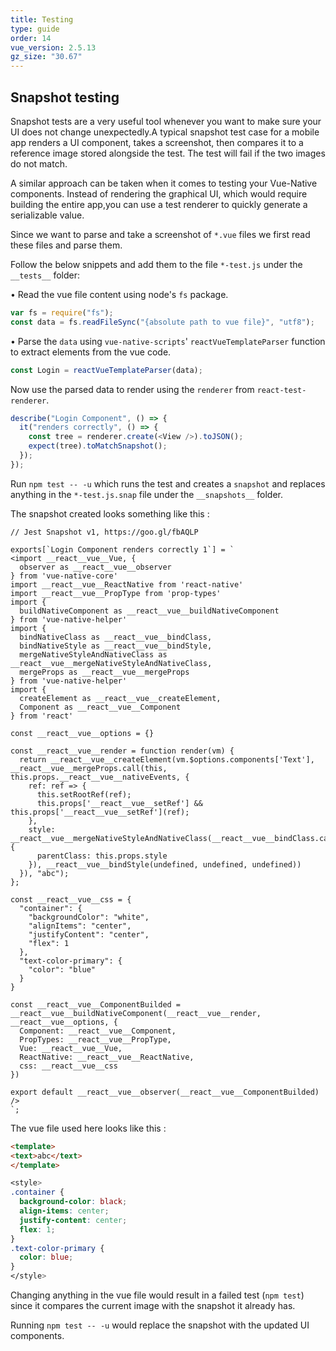 ```yaml
---
title: Testing
type: guide
order: 14
vue_version: 2.5.13
gz_size: "30.67"
---
```


## Snapshot testing

Snapshot tests are a very useful tool whenever you want to make sure your UI does not change unexpectedly.A typical snapshot test case for a mobile app renders a UI component, takes a screenshot, then compares it to a reference image stored alongside the test. The test will fail if the two images do not match.

A similar approach can be taken when it comes to testing your Vue-Native components. Instead of rendering the graphical UI, which would require building the entire app,you can use a test renderer to quickly generate a serializable value.

Since we want to parse and take a screenshot of `*.vue` files we first read these files and parse them.

Follow the below snippets and add them to the file `*-test.js` under the `__tests__` folder:

• Read the vue file content using node's `fs` package.

```js
var fs = require("fs");
const data = fs.readFileSync("{absolute path to vue file}", "utf8");
```

• Parse the `data` using `vue-native-scripts`' `reactVueTemplateParser` function to extract elements from the vue code.

```js
const Login = reactVueTemplateParser(data);
```

Now use the parsed data to render using the `renderer` from `react-test-renderer`.

```js
describe("Login Component", () => {
  it("renders correctly", () => {
    const tree = renderer.create(<View />).toJSON();
    expect(tree).toMatchSnapshot();
  });
});
```

Run `npm test -- -u` which runs the test and creates a `snapshot` and replaces anything in the `*-test.js.snap` file under the `__snapshots__` folder.

The snapshot created looks something like this :

```
// Jest Snapshot v1, https://goo.gl/fbAQLP

exports[`Login Component renders correctly 1`] = `
<import __react__vue__Vue, {
  observer as __react__vue__observer
} from 'vue-native-core'
import __react__vue__ReactNative from 'react-native'
import __react__vue__PropType from 'prop-types'
import {
  buildNativeComponent as __react__vue__buildNativeComponent
} from 'vue-native-helper'
import {
  bindNativeClass as __react__vue__bindClass,
  bindNativeStyle as __react__vue__bindStyle,
  mergeNativeStyleAndNativeClass as __react__vue__mergeNativeStyleAndNativeClass,
  mergeProps as __react__vue__mergeProps
} from 'vue-native-helper'
import {
  createElement as __react__vue__createElement,
  Component as __react__vue__Component
} from 'react'

const __react__vue__options = {}

const __react__vue__render = function render(vm) {
  return __react__vue__createElement(vm.$options.components['Text'], __react__vue__mergeProps.call(this, this.props.__react__vue__nativeEvents, {
    ref: ref => {
      this.setRootRef(ref);
      this.props['__react__vue__setRef'] && this.props['__react__vue__setRef'](ref);
    },
    style: __react__vue__mergeNativeStyleAndNativeClass(__react__vue__bindClass.call(this, {
      parentClass: this.props.style
    }), __react__vue__bindStyle(undefined, undefined, undefined))
  }), "abc");
};

const __react__vue__css = {
  "container": {
    "backgroundColor": "white",
    "alignItems": "center",
    "justifyContent": "center",
    "flex": 1
  },
  "text-color-primary": {
    "color": "blue"
  }
}

const __react__vue__ComponentBuilded = __react__vue__buildNativeComponent(__react__vue__render, __react__vue__options, {
  Component: __react__vue__Component,
  PropTypes: __react__vue__PropType,
  Vue: __react__vue__Vue,
  ReactNative: __react__vue__ReactNative,
  css: __react__vue__css
})

export default __react__vue__observer(__react__vue__ComponentBuilded) />
`;
```

The vue file used here looks like this :

```html
<template>
<text>abc</text>
</template>
```

```css
<style>
.container {
  background-color: black;
  align-items: center;
  justify-content: center;
  flex: 1;
}
.text-color-primary {
  color: blue;
}
</style>
```

Changing anything in the vue file would result in a failed test (`npm test`) since it compares the current image with the snapshot it already has.

Running `npm test -- -u` would replace the snapshot with the updated UI components.
